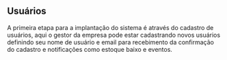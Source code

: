 ## Usuários

A primeira etapa para a implantação do sistema é através do cadastro de usuários, aqui o gestor da empresa pode estar cadastrando novos usuários definindo seu nome de usuário e email para recebimento da confirmação do cadastro e notificações como estoque baixo e eventos.